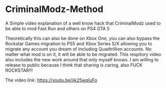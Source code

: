 # CriminalModz-Method

A Simple video explanation of a well know hack that CriminalModz used to be able to mod Fast Run and others on PS4 GTA 5


Theoretically this can also be done on Xbox One, you can also bypass the Rockstar Games migration to PS5 and Xbox Series S/X allowing you to migrate any account you dream of including Quadtrillion accounts. No matter what mod is on it, it will be able to be migrated. This respitory video also includes the new work around that only myself knows. I am willing to release to public because I think that sharing is caring, also FUCK ROCKSTAR!!!

The video link:
https://youtu.be/iik25wqIuFo


